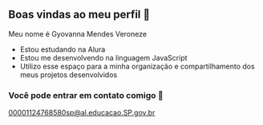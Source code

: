 ## Boas vindas ao meu perfil 🖤

Meu nome é Gyovanna Mendes Veroneze

- Estou estudando na Alura
- Estou me desenvolvendo na linguagem JavaScript
- Utilizo esse espaço para a minha organização e compartilhamento dos meus projetos desenvolvidos

### Você pode entrar em contato comigo 📧

00001124768580sp@al.educacao.SP.gov.br

